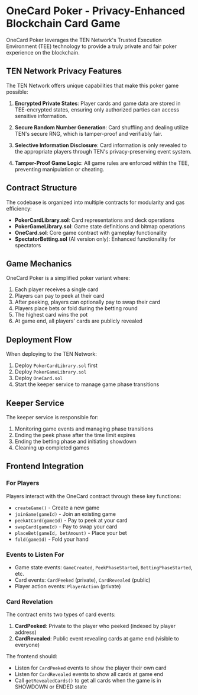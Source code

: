 # OneCard Poker - Privacy-Enhanced Blockchain Card Game

OneCard Poker leverages the TEN Network's Trusted Execution Environment (TEE) technology to provide a truly private and fair poker experience on the blockchain.

## TEN Network Privacy Features

The TEN Network offers unique capabilities that make this poker game possible:

1. **Encrypted Private States**: Player cards and game data are stored in TEE-encrypted states, ensuring only authorized parties can access sensitive information.

2. **Secure Random Number Generation**: Card shuffling and dealing utilize TEN's secure RNG, which is tamper-proof and verifiably fair.

3. **Selective Information Disclosure**: Card information is only revealed to the appropriate players through TEN's privacy-preserving event system.

4. **Tamper-Proof Game Logic**: All game rules are enforced within the TEE, preventing manipulation or cheating.

## Contract Structure

The codebase is organized into multiple contracts for modularity and gas efficiency:

- **PokerCardLibrary.sol**: Card representations and deck operations
- **PokerGameLibrary.sol**: Game state definitions and bitmap operations
- **OneCard.sol**: Core game contract with gameplay functionality
- **SpectatorBetting.sol** (AI version only): Enhanced functionality for spectators

## Game Mechanics

OneCard Poker is a simplified poker variant where:

1. Each player receives a single card
2. Players can pay to peek at their card
3. After peeking, players can optionally pay to swap their card
4. Players place bets or fold during the betting round
5. The highest card wins the pot
6. At game end, all players' cards are publicly revealed

## Deployment Flow

When deploying to the TEN Network:

1. Deploy `PokerCardLibrary.sol` first
2. Deploy `PokerGameLibrary.sol`
3. Deploy `OneCard.sol`
4. Start the keeper service to manage game phase transitions

## Keeper Service

The keeper service is responsible for:

1. Monitoring game events and managing phase transitions
2. Ending the peek phase after the time limit expires
3. Ending the betting phase and initiating showdown
4. Cleaning up completed games

## Frontend Integration

### For Players

Players interact with the OneCard contract through these key functions:

- `createGame()` - Create a new game
- `joinGame(gameId)` - Join an existing game
- `peekAtCard(gameId)` - Pay to peek at your card
- `swapCard(gameId)` - Pay to swap your card
- `placeBet(gameId, betAmount)` - Place your bet
- `fold(gameId)` - Fold your hand

### Events to Listen For

- Game state events: `GameCreated`, `PeekPhaseStarted`, `BettingPhaseStarted`, etc.
- Card events: `CardPeeked` (private), `CardRevealed` (public)
- Player action events: `PlayerAction` (private)

### Card Revelation

The contract emits two types of card events:

1. **CardPeeked**: Private to the player who peeked (indexed by player address)
2. **CardRevealed**: Public event revealing cards at game end (visible to everyone)

The frontend should:
- Listen for `CardPeeked` events to show the player their own card
- Listen for `CardRevealed` events to show all cards at game end
- Call `getRevealedCards()` to get all cards when the game is in SHOWDOWN or ENDED state